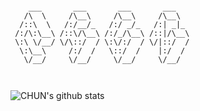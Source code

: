 ```

    ___       ___       ___       ___   
   /\  \     /\__\     /\__\     /\__\  
  /::\  \   /:/__/_   /:/ _/_   /:| _|_ 
 /:/\:\__\ /::\/\__\ /:/_/\__\ /::|/\__\
 \:\ \/__/ \/\::/  / \:\/:/  / \/|::/  /
  \:\__\     /:/  /   \::/  /    |:/  / 
   \/__/     \/__/     \/__/     \/__/  
 
                                             
```



![CHUN's github stats](https://github-readme-stats.vercel.app/api?username=xie-chun-hui&theme=dark&show_icons=true)
